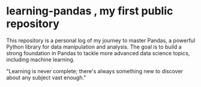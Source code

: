 # learning-pandas , my first public repository
This repository is a personal log of my journey to master Pandas, a powerful Python library for data manipulation and analysis. 
The goal is to build a strong foundation in Pandas to tackle more advanced data science topics, including machine learning.

"Learning is never complete; there's always something new to discover about any subject vast enough." 

